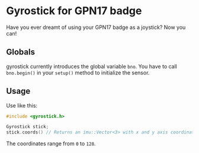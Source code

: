 # Gyrostick for GPN17 badge

Have you ever dreamt of using your GPN17 badge as a joystick? Now you can!

## Globals

gyrostick currently introduces the global variable `bno`. You have to call `bno.begin()` in your `setup()` method to
initialize the sensor.

## Usage

Use like this:

```c
#include <gyrostick.h>

Gyrostick stick;
stick.coords() // Returns an imu::Vector<3> with x and y axis coordinates and z axis rotation
```

The coordinates range from `0` to `128`.
